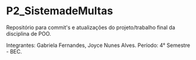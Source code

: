 # P2_SistemadeMultas
Repositório para commit's e atualizações do projeto/trabalho final da disciplina de POO.

Integrantes: Gabriela Fernandes, Joyce Nunes Alves.
Período: 4° Semestre - BEC.
